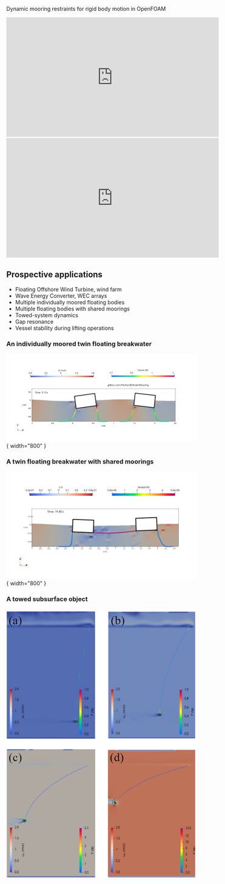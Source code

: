 Dynamic mooring restraints for rigid body motion in OpenFOAM

<!--
<iframe width="560" height="315" src="https://www.youtube.com/embed/nKYjpl760iU?si=-2vMFo7eMvSuQZnF" title="twinFB shared mooring" frameborder="0" allow="accelerometer; autoplay; clipboard-write; encrypted-media; gyroscope; picture-in-picture; web-share" allowfullscreen></iframe>

<iframe width="560" height="315" src="https://www.youtube.com/embed/kJBZbLkTV_s?si=5nni3-Krf1H5YigY" title="overset 3d" frameborder="0" allow="accelerometer; autoplay; clipboard-write; encrypted-media; gyroscope; picture-in-picture; web-share" allowfullscreen></iframe>

## drive
<iframe width="560" height="315" src="https://drive.google.com/file/d/1qwFgW-DSzC8BF5sjAJmnyXOt2R_NYqrP/preview" frameborder="0" allow="autoplay; encrypted-media" allowfullscreen=""></iframe>

<iframe width="560" height="315" src="https://drive.google.com/file/d/1IFdAIhLqr1UfWFitjN71iEVceWMF4Qho/preview?usp=sharing" frameborder="0" allow="autoplay; encrypted-media" allowfullscreen=""></iframe>

<iframe width="560" height="315" src="https://drive.google.com/file/d/1BkfDo1TLI3__QGpHx49h2YTnJkFkkohw/preview" frameborder="0" allowfullscreen></iframe>

 -->

<iframe width="560" height="315" src="https://www.youtube.com/embed/nKYjpl760iU?si=-2vMFo7eMvSuQZnF" title="twinFB shared mooring" frameborder="0" allow="accelerometer; autoplay; clipboard-write; encrypted-media; gyroscope; picture-in-picture; web-share" allowfullscreen></iframe>

<iframe width="560" height="315" src="https://www.youtube.com/embed/7R-5XIySEQo?si=A3g7hN9QgviUt492" title="Floating breakwater with cross mooring" frameborder="0" allow="accelerometer; autoplay; clipboard-write; encrypted-media; gyroscope; picture-in-picture; web-share" allowfullscreen></iframe>

## Prospective applications
- Floating Offshore Wind Turbine, wind farm
- Wave Energy Converter, WEC arrays
- Multiple individually moored floating bodies
- Multiple floating bodies with shared moorings
- Towed-system dynamics
- Gap resonance
- Vessel stability during lifting operations

### An individually moored twin floating breakwater
![individually moored](img/twinFB_slack_mooring.jpeg){ width="800" }
<!-- 
![individually moored](img/twinFB_overset_mesh.jpeg){ width="600" } 
-->

### A twin floating breakwater with shared moorings
![shared moorings](img/twinFB_shared_mooring_tight.jpeg){ width="800" }
<!-- ![shared moorings](img/twinFB_shared_mooring.jpeg){ width="800" } -->

### A towed subsurface object
![towed subsurface object](img/towed_object.jpg)
